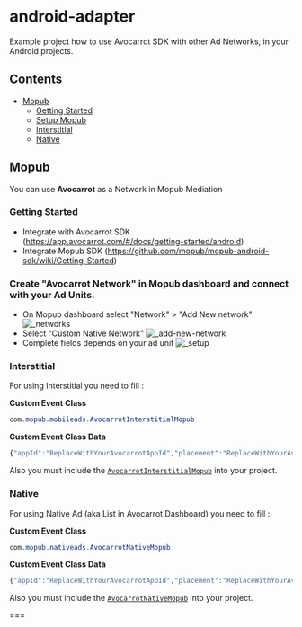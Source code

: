 # android-adapter
Example project how to use Avocarrot SDK with other Ad Networks, in your Android projects.


## Contents
* [Mopub](#mopub)
  * [Getting Started](#getting-started)
  * [Setup Mopub](#create-avocarrot-network-in-mopub-dashboard-and-connect-with-your-ad-units)
  * [Interstitial](#interstitial)
  * [Native](#native)


## Mopub
You can use **Avocarrot** as a Network in Mopub Mediation


### Getting Started 
* Integrate with Avocarrot SDK (https://app.avocarrot.com/#/docs/getting-started/android)
* Integrate Mopub SDK (https://github.com/mopub/mopub-android-sdk/wiki/Getting-Started)


### Create "Avocarrot Network" in Mopub dashboard and connect with your Ad Units.
* On Mopub dashboard select "Network" > "Add New network"
![_networks](https://cloud.githubusercontent.com/assets/6909699/8229858/5feec64e-15c3-11e5-9921-7585b9f57861.png)
* Select "Custom Native Network"
![_add-new-network](https://cloud.githubusercontent.com/assets/6909699/8229862/68b9b7ca-15c3-11e5-9e0a-76537a52734a.png)
* Complete fields depends on your ad unit
![_setup](https://cloud.githubusercontent.com/assets/6909699/8229864/6b65cbc6-15c3-11e5-9aa4-277aa7ecd775.png)


### Interstitial
For using Interstitial you need to fill :

**Custom Event Class**
```java
com.mopub.mobileads.AvocarrotInterstitialMopub
```

**Custom Event Class Data**
```javascript
{"appId":"ReplaceWithYourAvocarrotAppId","placement":"ReplaceWithYourAvocarrotPlacement"}
```

Also you must include the [`AvocarrotInterstitialMopub`](https://github.com/Avocarrot/android-adapter/blob/master/avocarrotadapter/src/main/java/com/mopub/mobileads/AvocarrotInterstitialMopub.java) into your project.


### Native
For using Native Ad (aka List in Avocarrot Dashboard) you need to fill :

**Custom Event Class**
```java
com.mopub.nativeads.AvocarrotNativeMopub
```

**Custom Event Class Data**
```javascript
{"appId":"ReplaceWithYourAvocarrotAppId","placement":"ReplaceWithYourAvocarrotPlacement"}
```

Also you must include the [`AvocarrotNativeMopub`](https://github.com/Avocarrot/android-adapter/blob/master/avocarrotadapter/src/main/java/com/mopub/nativeads/AvocarrotNativeMopub.java) into your project.

===
